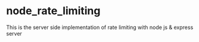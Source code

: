 # node_rate_limiting
This is the server side implementation of rate limiting with node js &amp; express server
